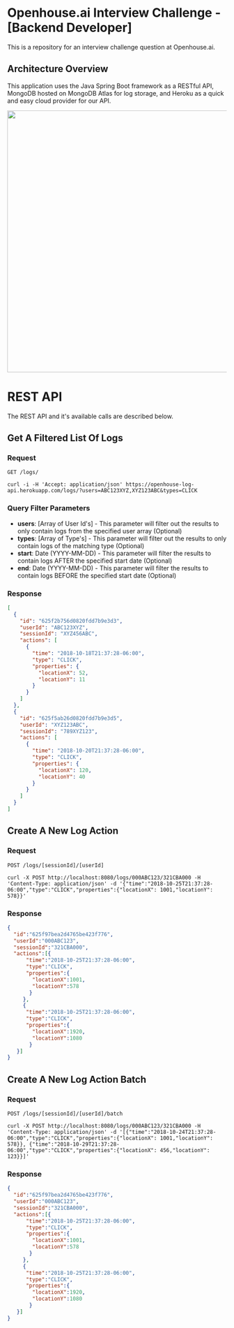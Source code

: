 # Openhouse.ai Interview Challenge - [Backend Developer]
This is a repository for an interview challenge question at Openhouse.ai.

## Architecture Overview
This application uses the Java Spring Boot framework as a RESTful API, MongoDB hosted on MongoDB Atlas for log storage, and Heroku as a quick and easy cloud provider for our API.

<p align="center">
  <img width="600" src="https://user-images.githubusercontent.com/26133178/164140847-139dc4c9-00fd-4b6e-a32c-771a104d5b7b.png">
</p>

# REST API

The REST API and it's available calls are described below.

## Get A Filtered List Of Logs

### Request

`GET /logs/`

    curl -i -H 'Accept: application/json' https://openhouse-log-api.herokuapp.com/logs/?users=ABC123XYZ,XYZ123ABC&types=CLICK

### Query Filter Parameters

- <b>users</b>: [Array of User Id's] - This parameter will filter out the results to only contain logs from the specified user array (Optional)
- <b>types</b>: [Array of Type's] - This parameter will filter out the results to only contain logs of the matching type (Optional)
- <b>start</b>: Date (YYYY-MM-DD) - This parameter will filter the results to contain logs AFTER the specified start date (Optional)
- <b>end</b>: Date (YYYY-MM-DD) - This  parameter will filter the results to contain logs BEFORE the specified start date (Optional)

### Response

```json
[
  {
    "id": "625f2b756d0820fdd7b9e3d3",
    "userId": "ABC123XYZ",
    "sessionId": "XYZ456ABC",
    "actions": [
      {
        "time": "2018-10-18T21:37:28-06:00",
        "type": "CLICK",
        "properties": {
          "locationX": 52,
          "locationY": 11
        }
      }
    ]
  },
  {
    "id": "625f5ab26d0820fdd7b9e3d5",
    "userId": "XYZ123ABC",
    "sessionId": "789XYZ123",
    "actions": [
      {
        "time": "2018-10-20T21:37:28-06:00",
        "type": "CLICK",
        "properties": {
          "locationX": 120,
          "locationY": 40
        }
      }
    ]
  }
]
```


## Create A New Log Action

### Request

`POST /logs/[sessionId]/[userId]`

    curl -X POST http://localhost:8080/logs/000ABC123/321CBA000 -H 'Content-Type: application/json' -d '{"time":"2018-10-25T21:37:28-06:00","type":"CLICK","properties":{"locationX": 1001,"locationY": 578}}'

### Response

```json
{
  "id":"625f97bea2d4765be423f776",
  "userId":"000ABC123",
  "sessionId":"321CBA000",
  "actions":[{
      "time":"2018-10-25T21:37:28-06:00",
      "type":"CLICK",
      "properties":{
        "locationX":1001,
        "locationY":578
       }
     },
     {
      "time":"2018-10-25T21:37:28-06:00",
      "type":"CLICK",
      "properties":{
        "locationX":1920,
        "locationY":1080
       }
   }]
}
```


## Create A New Log Action Batch

### Request

`POST /logs/[sessionId]/[userId]/batch`

    curl -X POST http://localhost:8080/logs/000ABC123/321CBA000 -H 'Content-Type: application/json' -d '[{"time":"2018-10-24T21:37:28-06:00","type":"CLICK","properties":{"locationX": 1001,"locationY": 578}}, {"time":"2018-10-29T21:37:28-06:00","type":"CLICK","properties":{"locationX": 456,"locationY": 123}}]'

### Response

```json
{
  "id":"625f97bea2d4765be423f776",
  "userId":"000ABC123",
  "sessionId":"321CBA000",
  "actions":[{
      "time":"2018-10-25T21:37:28-06:00",
      "type":"CLICK",
      "properties":{
        "locationX":1001,
        "locationY":578
       }
     },
     {
      "time":"2018-10-25T21:37:28-06:00",
      "type":"CLICK",
      "properties":{
        "locationX":1920,
        "locationY":1080
       }
   }]
}
```
